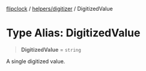[flipclock](../../../index.md) / [helpers/digitizer](../index.md) / DigitizedValue

# Type Alias: DigitizedValue

> **DigitizedValue** = `string`

A single digitized value.
